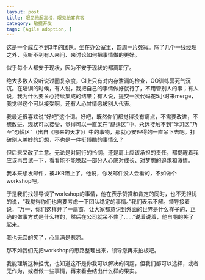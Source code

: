 ```yaml
---
layout: post
title: 眼见他起高楼，眼见他宴宾客
category: 敏捷开发
tags: [Agile adoption, ]
---
```

这是一个成立不到3年的团队。坐在办公室里，四周一片死寂。除了几个一线经理之外，我听不到有人来问、来讨论如何把事情做的更好。

似乎每个人都安于现状，因为不安于现状的都离职了。

绝大多数人没听说过圈复杂度，CI上只有对内存泄漏的检查，OO训练营死气沉沉。在培训的时候，有人说，我把自己的事情做好就行了，不用管别人的事；有人说，我为什么要关心持续集成的结果；有人说，提交一次代码花5小时来merge，我觉得这个可以接受啊。还有人心甘情愿被别人代表。

我最近很喜欢说“好吧”这个词。好吧，既然你们都觉得没有痛点，不需要改进，不想改进，现状可以接受，觉得可以一直呆在“舒适区”中，永远接触不到“学习区”乃至“恐慌区”（出自《哪来的天才》）中的事物，那就心安理得的一直呆下去吧。打破别人美妙的幻想，不也是一件挺残酷的事情么？

但后来又改了主意。无论是对同行的怜悯，还是肩上应该承担的责任，都提醒着我应该再尝试一下，看看能不能唤起一部分人心底对成长、对梦想的追求和激情。

我本来想发邮件，被JKR阻止了。他说，你发邮件没人会看的，不如做个workshop吧。

于是我们找领导谈了workshop的事情，他在表示赞赏和肯定的同时，也不无担忧的说，“我觉得你们也需要考虑一下团队稳定的事情。”我们表示不解。领导接着说，“万一，你们这样开了一扇窗，让大家都意识到外面的世界是什么样子的，正确的做事方式是什么样的，然后在公司就呆不住了……”说着说着，他自嘲的笑了起来。

我也无奈的笑了，心里满是悲凉。

那不如我们先把workshop的思路整理出来，领导您再来拍板吧。

我能理解这种担忧，也知道这不是你我可以解决的问题，但我们都可以选择，或者无作为，或者做一些事情，再来看会结出什么样的果实。